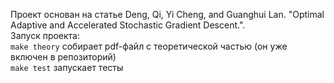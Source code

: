 Проект основан на статье Deng, Qi, Yi Cheng, and Guanghui Lan. "Optimal Adaptive and Accelerated
Stochastic Gradient Descent.".<br>
Запуск проекта:<br>
```make theory``` собирает pdf-файл с теоретической частью (он уже включен в репозиторий)<br>
```make test``` запускает тесты

